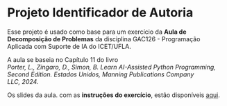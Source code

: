 # Projeto Identificador de Autoria

Esse projeto é usado como base para um exercício da **Aula de Decomposição de Problemas**
da disciplina GAC126 - Programação Aplicada com Suporte de IA do ICET/UFLA.

A aula se baseia no Capítulo 11 do livro _Porter, L., Zingaro, D., Simon, B. Learn AI-Assisted Python Programming, Second Edition. Estados Unidos, Manning Publications Company LLC, 2024._

Os slides da aula. com as **instruções do exercício**, estão disponíveis [aqui](https://ufla-pasia.github.io/pasia-slides/aula_p4.html).



